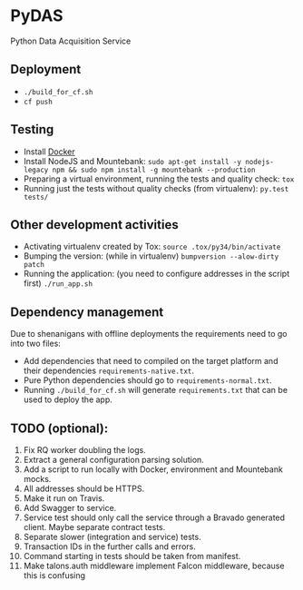 PyDAS
=====
Python Data Acquisition Service

## Deployment
* `./build_for_cf.sh`
* `cf push`

## Testing
* Install [Docker](https://docs.docker.com/linux/step_one/)
* Install NodeJS and Mountebank: `sudo apt-get install -y nodejs-legacy npm && sudo npm install -g mountebank --production`
* Preparing a virtual environment, running the tests and quality check: `tox`
* Running just the tests without quality checks (from virtualenv): `py.test tests/`

## Other development activities
* Activating virtualenv created by Tox: `source .tox/py34/bin/activate`
* Bumping the version: (while in virtualenv) `bumpversion --alow-dirty patch`
* Running the application: (you need to configure addresses in the script first) `./run_app.sh`

## Dependency management
Due to shenanigans with offline deployments the requirements need to go into two files:
* Add dependencies that need to compiled on the target platform and their dependencies `requirements-native.txt`.
* Pure Python dependencies should go to `requirements-normal.txt`.
* Running `./build_for_cf.sh` will generate `requirements.txt` that can be used to deploy the app.

## TODO (optional):
1. Fix RQ worker doubling the logs.
1. Extract a general configuration parsing solution.
1. Add a script to run locally with Docker, environment and Mountebank mocks.
1. All addresses should be HTTPS.
1. Make it run on Travis.
1. Add Swagger to service.
1. Service test should only call the service through a Bravado generated client. Maybe separate contract tests.
1. Separate slower (integration and service) tests.
1. Transaction IDs in the further calls and errors.
1. Command starting in tests should be taken from manifest.
1. Make talons.auth middleware implement Falcon middleware, because this is confusing
